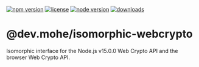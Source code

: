 <!-- SPDX-License-Identifier: Unlicense -->

[![npm version](https://img.shields.io/npm/v/@dev.mohe/isomorphic-webcrypto?logo=isomorphic-webcrypto)](https://www.npmjs.com/package/@dev.mohe/isomorphic-webcrypto)
[![license](https://img.shields.io/npm/l/@dev.mohe/isomorphic-webcrypto)](https://www.npmjs.com/package/@dev.mohe/isomorphic-webcrypto)
[![node version](https://img.shields.io/node/v/@dev.mohe/isomorphic-webcrypto)](https://www.npmjs.com/package/@dev.mohe/isomorphic-webcrypto)
[![downloads](https://img.shields.io/npm/dt/@dev.mohe/isomorphic-webcrypto)](https://www.npmjs.com/package/@dev.mohe/isomorphic-webcrypto)

# @dev.mohe/isomorphic-webcrypto

Isomorphic interface for the Node.js v15.0.0 Web Crypto API and the browser Web Crypto API.
